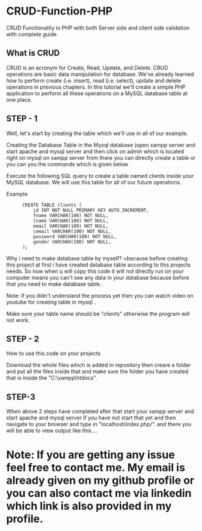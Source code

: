 # CRUD-Function-PHP
CRUD Functionality in PHP with both Server side and client side validation with complete guide

## What is CRUD

CRUD is an acronym for Create, Read, Update, and Delete. CRUD operations are basic data
manipulation for database. We've already learned how to perform create (i.e. insert), read 
(i.e. select), update and delete operations in previous chapters. In this tutorial we'll 
create a simple PHP application to perform all these operations on a MySQL database table 
at one place.


## STEP - 1

Well, let's start by creating the table which we'll use in all of our example.

Creating the Database Table in the Mysql database (open xampp server and start apache and mysql
server and then click on admin which is located right on mysql on xampp server  from there you can 
directly create a table or you can you the commands which is given below

Execute the following SQL query to create a table named clients inside your MySQL 
database. We will use this table for all of our future operations.

Example


          CREATE TABLE clients (
              id INT NOT NULL PRIMARY KEY AUTO_INCREMENT,
              fname VARCHAR(100) NOT NULL,
              lname VARCHAR(100) NOT NULL,
              email VARCHAR(100) NOT NULL,
              cemail VARCHAR(100) NOT NULL,
              password VARCHAR(100) NOT NULL,
              gender VARCHAR(100) NOT NULL,
          );


Why i need to make database table by myself? =because before creating this project at first
i have created database table according to this projects needs. So now when u will copy 
this code it will not directly run on your computer means you can't see any data in your 
database because before that you need to make database table.


Note: if you didn't understand the process yet then you can watch video on youtube for 
creating table in mysql .

Make sure your table name should be "clients" otherwise the program will not work.


## STEP - 2

How to use this code on your projects


Download the whole files which is added in repository  then creare a folder and put all the
files inside that and make sure the folder you have created that is inside the  "C:\xampp\htdocs". 


## STEP-3
				       
				       
When above 2 steps have completed after that start your xampp server and start apache and mysql
server if you have not start that yet and then navigate to your browser and type in "localhost/index.php/".
and there you will be able to view output like this....





# Note: If you are getting any issue feel free to contact me. My email is already given on my github profile or  you can also contact me via linkedin which link is also provided in my profile.





